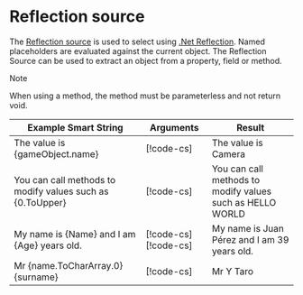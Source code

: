 # Reflection source

The [Reflection source](xref:UnityEngine.Localization.SmartFormat.Extensions.ReflectionSource) is used to select using [.Net Reflection](https://docs.microsoft.com/en-us/dotnet/csharp/programming-guide/concepts/reflection). Named placeholders are evaluated against the current object.
The Reflection Source can be used to extract an object from a property, field or method.

> [!NOTE]
> When using a method, the method must be parameterless and not return void.

| **Example Smart String**                                  | **Arguments**                                                                                                                                                       | **Result**                                                                            |
|-----------------------------------------------------------|---------------------------------------------------------------------------------------------------------------------------------------------------------------------|---------------------------------------------------------------------------------------|
| The value is {gameObject.name}                            | [!code-cs[](../../DocCodeSamples.Tests/SmartStringSamples.cs#args-reflection-1)]                                                                                    | The value is Camera                                                                   |
| You can call methods to modify values such as {0.ToUpper} | [!code-cs[](../../DocCodeSamples.Tests/SmartStringSamples.cs#args-reflection-2)]                                                                                    | You can call methods to modify values such as HELLO WORLD                             |
| My name is {Name} and I am {Age} years old.               | [!code-cs[](../../DocCodeSamples.Tests/SmartStringSamples.cs#args-reflection-3a)] [!code-cs[](../../DocCodeSamples.Tests/SmartStringSamples.cs#args-reflection-3b)] | My name is Juan Pérez and I am 39 years old.                                          |
| Mr {name.ToCharArray.0} {surname}                         | [!code-cs[](../../DocCodeSamples.Tests/SmartStringSamples.cs#args-reflection-4)]                                                                                    | Mr Y Taro                                                                             |
